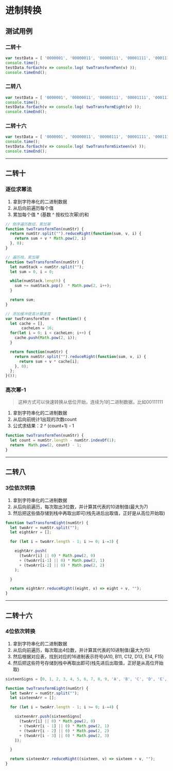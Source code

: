 # 进制转换

## 测试用例

### **二转十**

```javascript
var testData = [ '0000001', '00000011', '00000111', '00001111', '00011111', '00111111', '01111111', '11111111' ];
console.time();
testData.forEach(v => console.log( twoTransformTen(v) ));
console.timeEnd();
```

### **二转八**

```javascript
var testData = [ '0000001', '00000011', '00000111', '00001111', '00011111', '00111111', '01111111', '11111111' ];
console.time();
testData.forEach(v => console.log( twoTransformEight(v) ));
console.timeEnd();
```

### **二转十六**

```javascript
var testData = [ '0000001', '00000011', '00000111', '00001111', '00011111', '00111111', '01111111', '11111111' ];
console.time();
testData.forEach(v => console.log( twoTransformSixteen(v) ));
console.timeEnd();
```

- - -

## 二转十

### **逐位求幂法**

1. 拿到字符串化的二进制数据
2. 从后向前遍历每个值
3. 累加每个值 * (基数 ^ 按权位次幂)的和

```javascript
// 倒序遍历数组，累加幂
function twoTransformTen(numStr) {
  return numStr.split("").reduceRight(function(sum, v, i) {
    return sum + v * Math.pow(2, i)
  }, 0);
}
```

```javascript
// 遍历栈，累加幂
function twoTransformTen(numStr) {
  let numStack = numStr.split("");
  let sum = 0, i = 0;

  while(numStack.length) {
    sum += numStack.pop()  * Math.pow(2, i++);
  }

  return sum;
}
```

```javascript
// 添加缓冲提高计算速度
var twoTransformTen = (function() {
  let cache = [],
       cacheLen = 16;
  for(let i = 0; i < cacheLen; i++) {
    cache.push(Math.pow(2, i));
  }

  return function(numStr) {
    return numStr.split("").reduceRight(function(sum, v, i) {
      return sum + v * cache[i];
    }, 0);
  };
}());
```

### **高次幂-1**

> 这种方式可以快速转换从低位开始，连续为1的二进制数据，比如00111111

1. 拿到字符串化的二进制数据
2. 从后向前统计1出现的次数count
3. 公式求结果：2 ^ (count+1) - 1

```javascript
function twoTransformTen(numStr) {
  let count = numStr.length - numStr.indexOf(1);
  return  Math.pow(2, count) - 1;
}
```

- - -

## 二转八

### **3位依次转换**

1. 拿到字符串化的二进制数据
2. 从后向前遍历，每次取出3位数，并计算其代表的10进制值(最大为7)
3. 然后把这些值存储到栈中再取出即可(栈先进后出取值，正好是从高位开始取)

```javascript
function twoTransformEight(numStr) {
  let twoArr = numStr.split("");
  let eightArr = [];

  for (let i = twoArr.length - 1; i >= 0; i-=3) {

    eightArr.push(
      (twoArr[i] || 0) * Math.pow(2, 0)
      + (twoArr[i-1] || 0) * Math.pow(2, 1)
      + (twoArr[i-2] || 0) * Math.pow(2, 2)
    );

  }

  return eightArr.reduceRight((eight, v) => eight + v, "");
}
```

- - -

## 二转十六

### **4位依次转换**

1. 拿到字符串化的二进制数据
2. 从后向前遍历，每次取出4位数，并计算其代表的10进制值(最大为15)
3. 然后根据对应表，找到对应的16进制表示符号(A10, B11, C12, D13, E14, F15)
4. 然后把这些符号存储到栈中再取出即可(栈先进后出取值，正好是从高位开始取)

```javascript
sixteenSigns = [0, 1, 2, 3, 4, 5, 6, 7, 8, 9, 'A', 'B', 'C', 'D', 'E', 'F'];

function twoTransformEight(numStr) {
  let twoArr = numStr.split("");
  let sixteenArr = [];

  for (let i = twoArr.length - 1; i >= 0; i-=4) {

    sixteenArr.push(sixteenSigns[
      (twoArr[i] || 0) * Math.pow(2, 0)
      + (twoArr[i - 1] || 0) * Math.pow(2, 1)
      + (twoArr[i - 2] || 0) * Math.pow(2, 2)
      + (twoArr[i - 3] || 0) * Math.pow(2, 3)
    ]);

  }

  return sixteenArr.reduceRight((sixteen, v) => sixteen + v, "");
}
```
